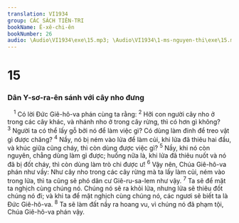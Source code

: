 ```yaml
---
translation: VI1934
group: CÁC SÁCH TIÊN-TRI
bookName: Ê-xê-chi-ên 
bookNumber: 26
audio: \Audio\VI1934\exe\15.mp3; \Audio\VI1934\1-ms-nguyen-thi\exe\15.mp3
---
```


<div class="title"><h1>15</h1><h3>Dân Y-sơ-ra-ên sánh với cây nho đưng</h3></div>
<span class="verse exe_15_1"> <sup>1</sup> Có lời Đức Giê-hô-va phán cùng ta rằng: </span>
<span class="verse exe_15_2"><sup>2</sup> Hỡi con người cây nho ở trong các cây khác, và nhánh nho ở trong cây rừng, thì có hơn gì không? </span>
<span class="verse exe_15_3"><sup>3</sup> Người ta có thể lấy gỗ bởi nó để làm việc gì? Có dùng làm đinh để treo vật gì được chăng? </span>
<span class="verse exe_15_4"><sup>4</sup> Nầy, nó bị ném vào lửa để làm củi, khi lửa đã thiêu hai đầu, và khúc giữa cũng cháy, thì còn dùng được việc gì? </span>
<span class="verse exe_15_5"><sup>5</sup> Nầy, khi nó còn nguyên, chẳng dùng làm gì được; huống nữa là, khi lửa đã thiêu nuốt và nó đã bị đốt cháy, thì còn dùng làm trò chi được ư! </span>
<span class="verse exe_15_6"><sup>6</sup> Vậy nên, Chúa Giê-hô-va phán như vầy: Như cây nho trong các cây rừng mà ta lấy làm củi, ném vào trong lửa, thì ta cũng sẽ phó dân cư Giê-ru-sa-lem như vậy. </span>
<span class="verse exe_15_7"><sup>7</sup> Ta sẽ để mặt ta nghịch cùng chúng nó. Chúng nó sẽ ra khỏi lửa, nhưng lửa sẽ thiêu đốt chúng nó đi; và khi ta để mặt nghịch cùng chúng nó, các ngươi sẽ biết ta là Đức Giê-hô-va. </span>
<span class="verse exe_15_8"><sup>8</sup> Ta sẽ làm đất nầy ra hoang vu, vì chúng nó đã phạm tội, Chúa Giê-hô-va phán vậy. <br/></span>
